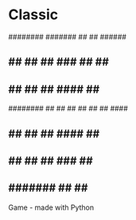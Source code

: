 # Classic                          

########   #######  ##    ##  ######   
##     ## ##     ## ###   ## ##    ##  
##     ## ##     ## ####  ## ##        
########  ##     ## ## ## ## ##   #### 
##        ##     ## ##  #### ##    ##  
##        ##     ## ##   ### ##    ##  
##         #######  ##    ##  ######   


Game - made with Python                       

                         
